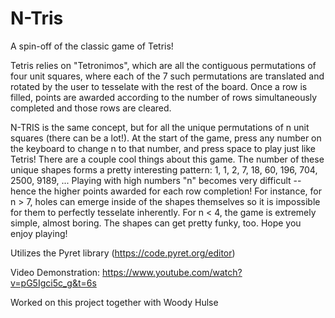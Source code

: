 # N-Tris
A spin-off of the classic game of Tetris!

Tetris relies on "Tetronimos", which are all the contiguous permutations of four unit squares, where each of the 7 such permutations are translated and rotated by the user to tesselate with the rest of the board. Once a row is filled, points are awarded according to the number of rows simultaneously completed and those rows are cleared. 

N-TRIS is the same concept, but for all the unique permutations of n unit squares (there can be a lot!). At the start of the game, press any number on the keyboard to change n to that number, and press space to play just like Tetris! There are a couple cool things about this game. The number of these unique shapes forms a pretty interesting pattern: 1, 1, 2, 7, 18, 60, 196, 704, 2500, 9189, ...  Playing with high numbers "n" becomes very difficult -- hence the higher points awarded for each row completion! For instance, for n > 7, holes can emerge inside of the shapes themselves so it is impossible for them to perfectly tesselate inherently. For n < 4, the game is extremely simple, almost boring. The shapes can get pretty funky, too. Hope you enjoy playing!

Utilizes the Pyret library (https://code.pyret.org/editor)

Video Demonstration: https://www.youtube.com/watch?v=pG5Igci5c_g&t=6s

Worked on this project together with Woody Hulse
